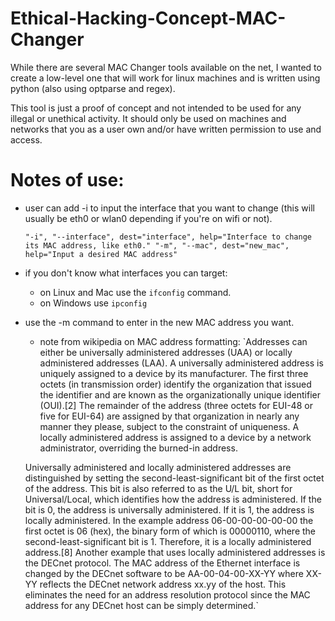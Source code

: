 # Ethical-Hacking-Concept-MAC-Changer

While there are several MAC Changer tools available on the net, I wanted to create a low-level one that will work for linux machines and is written using python (also using optparse and regex).

This tool is just a proof of concept and not intended to be used for any illegal or unethical activity. It should only be used on machines and networks that you as a user own and/or have written permission to use and access.

# Notes of use:

- user can add -i to input the interface that you want to change (this will usually be eth0 or wlan0 depending if you're on wifi or not).

    `"-i", "--interface", dest="interface", help="Interface to change its MAC address, like eth0."
    "-m", "--mac", dest="new_mac", help="Input a desired MAC address"`

- if you don't know what interfaces you can target:
    - on Linux and Mac use the `ifconfig` command.
    - on Windows use `ipconfig`

- use the -m command to enter in the new MAC address you want.

    - note from wikipedia on MAC address formatting:
    `Addresses can either be universally administered addresses (UAA) or locally administered addresses (LAA). A universally administered address is uniquely assigned to a device by its manufacturer. The first three octets (in transmission order) identify the organization that issued the identifier and are known as the organizationally unique identifier (OUI).[2] The remainder of the address (three octets for EUI-48 or five for EUI-64) are assigned by that organization in nearly any manner they please, subject to the constraint of uniqueness. A locally administered address is assigned to a device by a network administrator, overriding the burned-in address.

    Universally administered and locally administered addresses are distinguished by setting the second-least-significant bit of the first octet of the address. This bit is also referred to as the U/L bit, short for Universal/Local, which identifies how the address is administered. If the bit is 0, the address is universally administered. If it is 1, the address is locally administered. In the example address 06-00-00-00-00-00 the first octet is 06 (hex), the binary form of which is 00000110, where the second-least-significant bit is 1. Therefore, it is a locally administered address.[8] Another example that uses locally administered addresses is the DECnet protocol. The MAC address of the Ethernet interface is changed by the DECnet software to be AA-00-04-00-XX-YY where XX-YY reflects the DECnet network address xx.yy of the host. This eliminates the need for an address resolution protocol since the MAC address for any DECnet host can be simply determined.`
